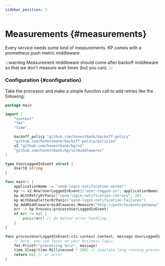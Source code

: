 ```yaml
---
sidebar_position: 3
---
```

# Measurements {#measurements}
Every service needs some kind of measurements. KP comes with a prometheus push metric middleware.

:::warning
Measurement middleware should come after backoff middleware so that we don't measure wait times (but you can).
:::

### Configuration {#configuration}

Take the processor and make a simple function call to add retries like the following:

```go
package main

import (
	"context"
	"fmt"
	"time"

	backoff_policy "github.com/honestbank/backoff-policy"
	"github.com/honestbank/backoff-policy/policies"
	v2 "github.com/honestbank/kp/v2"
	"github.com/honestbank/kp/v2/middlewares"
)

type UserLoggedInEvent struct {
	UserID string
}

func main() {
	applicationName := "send-login-notification-worker"
	kp := v2.New[UserLoggedInEvent]("user-logged-in", applicationName)
	kp.WithRetryOrPanic("send-login-notification-retries", 10)
	kp.WithDeadletterOrPanic("send-login-notification-failures")
	kp.AddMiddleware(middlewares.Measure("http://path/to/push/gateway", applicationName)) // simply add a measurement middleware to get free metrics
	err := kp.Process(processUserLoggedInEvent)
	if err != nil {
		panic(err) // do better error handling
	}
}

func processUserLoggedInEvent(ctx context.Context, message UserLoggedInEvent) error {
	// here, you can focus on your business logic.
	fmt.Printf("processing %v\n", message)
	time.Sleep(time.Millisecond * 200) // simulate long running process
	return nil // or error
}
```
